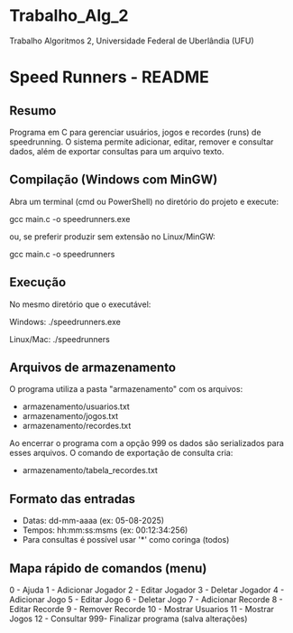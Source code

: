 # Trabalho_Alg_2
Trabalho Algoritmos 2, Universidade Federal de Uberlândia (UFU)

Speed Runners - README
======================

Resumo
-----
Programa em C para gerenciar usuários, jogos e recordes (runs) de speedrunning.
O sistema permite adicionar, editar, remover e consultar dados, além de exportar consultas para um arquivo texto.

Compilação (Windows com MinGW) 
------------------------------
Abra um terminal (cmd ou PowerShell) no diretório do projeto e execute:

gcc main.c -o speedrunners.exe

ou, se preferir produzir sem extensão no Linux/MinGW:

gcc main.c -o speedrunners

Execução
--------
No mesmo diretório que o executável:

Windows:
./speedrunners.exe

Linux/Mac:
./speedrunners

Arquivos de armazenamento
-------------------------
O programa utiliza a pasta "armazenamento" com os arquivos:
- armazenamento/usuarios.txt
- armazenamento/jogos.txt
- armazenamento/recordes.txt

Ao encerrar o programa com a opção 999 os dados são serializados para esses arquivos.
O comando de exportação de consulta cria:
- armazenamento/tabela_recordes.txt

Formato das entradas
--------------------
- Datas: dd-mm-aaaa (ex: 05-08-2025)
- Tempos: hh:mm:ss:msms (ex: 00:12:34:256)
- Para consultas é possível usar '*' como coringa (todos)

Mapa rápido de comandos (menu)
------------------------------
0  - Ajuda
1  - Adicionar Jogador
2  - Editar Jogador
3  - Deletar Jogador
4  - Adicionar Jogo
5  - Editar Jogo
6  - Deletar Jogo
7  - Adicionar Recorde
8  - Editar Recorde
9  - Remover Recorde
10 - Mostrar Usuarios
11 - Mostrar Jogos
12 - Consultar
999- Finalizar programa (salva alterações)
